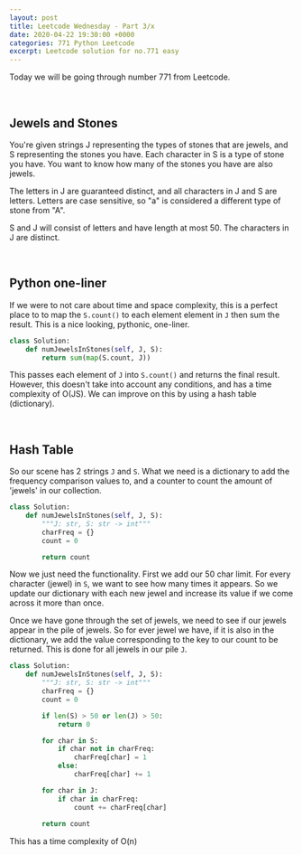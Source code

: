 ```yaml
---
layout: post
title: Leetcode Wednesday - Part 3/x
date: 2020-04-22 19:30:00 +0000
categories: 771 Python Leetcode
excerpt: Leetcode solution for no.771 easy
---
```


Today we will be going through number 771 from Leetcode.

<br>

## Jewels and Stones
You're given strings J representing the types of stones that are jewels, and S representing the stones you have.  Each character in S is a type of stone you have.  You want to know how many of the stones you have are also jewels.

The letters in J are guaranteed distinct, and all characters in J and S are letters. Letters are case sensitive, so "a" is considered a different type of stone from "A".

S and J will consist of letters and have length at most 50.
The characters in J are distinct.

<br>

## Python one-liner
If we were to not care about time and space complexity, this is a perfect place to to map the `S.count()` to each element element in `J` then sum the result. This is a nice looking, pythonic, one-liner.

```python
class Solution:
    def numJewelsInStones(self, J, S):
        return sum(map(S.count, J))
```
This passes each element of `J` into `S.count()` and returns the final result. However, this doesn't take into account any conditions, and has a time complexity of O(JS). We can improve on this by using a hash table (dictionary).

<br>

## Hash Table
So our scene has 2 strings `J` and `S`. What we need is a dictionary to add the frequency comparison values to, and a counter to count the amount of 'jewels' in our collection. 

```python
class Solution:
    def numJewelsInStones(self, J, S):
        """J: str, S: str -> int"""
        charFreq = {}
        count = 0

        return count
```

Now we just need the functionality. First we add our 50 char limit. For every character (jewel) in `S`, we want to see how many times it appears. So we update our dictionary with each new jewel and increase its value if we come across it more than once.

Once we have gone through the set of jewels, we need to see if our jewels appear in the pile of jewels. So for ever jewel we have, if it is also in the dictionary, we add the value corresponding to the key to our count to be returned. This is done for all jewels in our pile `J`.


```python
class Solution:
    def numJewelsInStones(self, J, S):
        """J: str, S: str -> int"""
        charFreq = {}
        count = 0

        if len(S) > 50 or len(J) > 50:
            return 0

        for char in S:
            if char not in charFreq:
                charFreq[char] = 1
            else:
                charFreq[char] += 1

        for char in J:
            if char in charFreq:
                count += charFreq[char]
        
        return count
```

This has a time complexity of O(n)